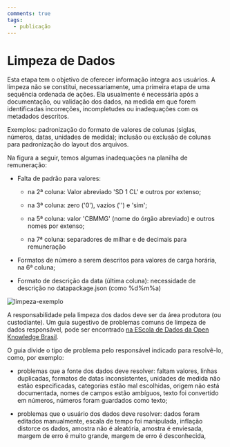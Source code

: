 ```yaml
---
comments: true
tags:
  - publicação
---
```

# Limpeza de Dados

Esta etapa tem o objetivo de oferecer informação íntegra aos usuários. A limpeza não se constitui, necessariamente, uma primeira etapa de uma sequência ordenada de ações. Ela usualmente é necessária após a documentação, ou validação dos dados, na medida em que forem identificadas incorreções, incompletudes ou inadequações com os metadados descritos. 

Exemplos: padronização do formato de valores de colunas (siglas, números, datas, unidades de medida); inclusão ou exclusão de colunas para padronização do layout dos arquivos.

Na figura a seguir, temos algumas inadequações na planilha de remuneração:

- Falta de padrão para valores:

    - na 2ª coluna: Valor abreviado 'SD 1 CL' e outros por extenso;

    - na 3ª coluna: zero ('0'), vazios ('') e 'sim';

    - na 5ª coluna: valor 'CBMMG' (nome do órgão abreviado) e outros nomes por extenso;

    - na 7ª coluna: separadores de milhar e de decimais para remuneração
    
- Formatos de número a serem descritos para valores de carga horária, na 6ª coluna; 

- Formato de descrição da data (última coluna): necessidade de descrição no datapackage.json (como %d%m%a)

![limpeza-exemplo](https://user-images.githubusercontent.com/52294411/225653960-5fc2c8d3-f0ed-4d4d-850a-8514f812b17c.png)

A responsabilidade pela limpeza dos dados deve ser da área produtora (ou custodiante). Um guia sugestivo de problemas comuns de limpeza de dados responsável, pode ser encontrado [na EScola de Dados da Open Knowledge Brasil](https://escoladedados.org/tutoriais/guia-quartz-para-limpeza-de-dados/).

O guia divide o tipo de problema pelo responsável indicado para resolvê-lo, como, por exemplo:

* problemas que a fonte dos dados deve resolver: faltam valores, linhas duplicadas, formatos de datas inconsistentes, unidades de medida não estão especificadas, categorias estão mal escolhidas, origem não está documentada, nomes de campos estão ambíguos, texto foi convertido em números, números foram guardados como texto;

* problemas que o usuário dos dados deve resolver: dados foram editados manualmente, escala de tempo foi manipulada, inflação distorce os dados, amostra não é aleatória, amostra é enviesada, margem de erro é muito grande, margem de erro é desconhecida, 

